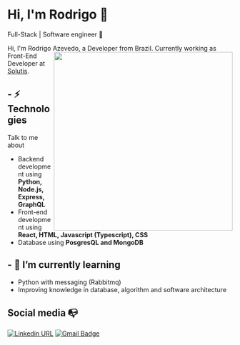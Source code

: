 
# Hi, I'm Rodrigo :wave:

Full-Stack | Software engineer :robot:

Hi, I'm Rodrigo Azevedo, a Developer from Brazil. <img align="right" width="400" height="auto" src="https://media.giphy.com/media/26tPnAAJxXTvpLwJy/giphy.gif"> Currently working as Front-End <br/>Developer at [Solutis](https://solutis.com.br/).

## - ⚡ Technologies

Talk to me about

- Backend development using **Python, Node.js, Express, GraphQL**
- Front-end development using **React, HTML, Javascript (Typescript), CSS**
- Database using **PosgresQL and MongoDB**

## - 🌱 I’m currently learning

- Python with messaging (Rabbitmq)
- Improving knowledge in database, algorithm and software architecture

## Social media :mailbox_with_no_mail:

[![Linkedin URL](https://img.shields.io/twitter/url?color=%230072b1&label=connect&logo=linkedin&logoColor=%230072b1&style=flat-square&url=https%3A%2F%2Fwww.linkedin.com%2Fin%2Fosergioneto%2F)](https://www.linkedin.com/in/rodrigo-azevedo-30885a164/)
[![Gmail Badge](https://img.shields.io/twitter/url?color=red&label=mail&logo=gmail&logoColor=red&style=flat-square&url=https%3A%2F%2Fwww.reddit.com%2Fuser%2Fosergioneto)](mailto:rodrigozcma@gmail.com)
<!--
**rodrigoazv/rodrigoazv** is a ✨ _special_ ✨ repository because its `README.md` (this file) appears on your GitHub profile.

Here are some ideas to get you started:

- 🔭 I’m currently working on ...
- 🌱 I’m currently learning ...
- 👯 I’m looking to collaborate on ...
- 🤔 I’m looking for help with ...
- 💬 Ask me about ...
- 📫 How to reach me: ...
- 😄 Pronouns: ...
- ⚡ Fun fact: ...
-->
